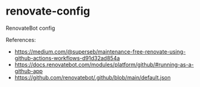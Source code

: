 # renovate-config
RenovateBot config

References:
- https://medium.com/@superseb/maintenance-free-renovate-using-github-actions-workflows-d91d32ad854a
- https://docs.renovatebot.com/modules/platform/github/#running-as-a-github-app
- https://github.com/renovatebot/.github/blob/main/default.json
